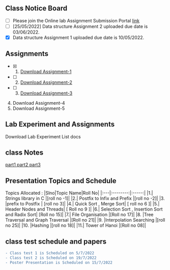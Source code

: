 ## Class Notice Board
- [ ] Please join the Online lab Assignment Submission Portal [link](https://onlinegdb.com/classroom/invite/Sd-PIH-y5)
- [ ] [25/05/2022] Data structure Assignment 2 uploaded due date is 03/06/2022.
- [x] Data structure Assignment 1 uploaded due date is 10/05/2022.

## Assignments

- [x] 1.  [Download Assignment-1](https://docs.google.com/document/d/1dcGu4SJntrkmqcHdHaVcniPpmZcdUtI8VA5ltbvdjNE/edit?usp=sharing)
- [ ] 2.  [Download Assignment-2](https://docs.google.com/document/d/1IPqxb_yidafNBUcPZc7nfcLOwq6GuUYkyFHpFWyZXU4/edit?usp=sharing)
- [ ] 3.  [Download Assignment-3](https://docs.google.com/document/d/1CKYv8DHvMreY3LGyD3-GE01j0-NJBIMPNQMod8zNyuY/edit?usp=sharing)
4.  Download Assignment-4
5.  Download Assignment-5

## Lab Experiment and Assignments
Download Lab Experiment List docs

## class Notes

[part1 ](https://drive.google.com/file/d/11xSosOCxW5g9l1S0ICQv8SDmUHWtMlhp/view?usp=sharing)
[part2 ]()
[part3 ](https://docs.google.com/document/d/140XibSs7QNd0y8sPEUhHTd7mZuxyg0B96KzJjqXPO3Q/edit?usp=sharing)



## Presentation Topics and Schedule

Topics Allocated :
|Slno|Topic Name|Roll No|
|:---|:--------:|:-----:|
|1.| Strings library in C  |[roll no -1]|
|2.| Postfix to Infix and Prefix  |[roll no -2]|
|3. |prefix to Postfix | [roll no 3]|
|4.| Quick Sort , Merge Sort| [ roll no 6 ]|
|5.| Header Nodes and Threads|  [ Roll no 9 ]|
|6.| Selection Sort , Insertion Sort and Radix Sort| [Roll no 15]|
|7.| File Organisation |[Roll no 17]|
|8. |Tree Traversal and Graph Traversal |[Roll no 21]|
|9. |Interpolation Searching |[roll no 25]|
|10. |Hashing |[roll no 18]|
|11.| Tower of Hanoi |[Roll no 08]|



## class test schedule and papers

```diff
- Class test 1 is Scheduled on 5/7/2022
- Class test 2 is Scheduled on 19/7/2022
- Poster Presentation is Scheduled on 15/7/2022 


```

